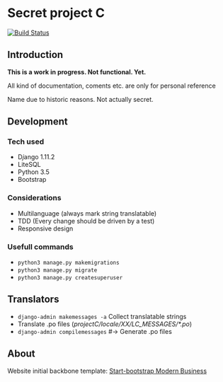 Secret project C
===================

[![Build Status](https://travis-ci.org/fevsea/projectC.svg?branch=master)](https://travis-ci.org/fevsea/projectC)


## Introduction
**This is a work in progress. Not functional. Yet.**

All kind of documentation, coments etc. are only for personal reference

Name due to historic reasons. Not actually secret.


## Development

### Tech used

- D*j*ango 1.11.2
- LiteSQL
- Python 3.5
- Bootstrap

### Considerations
- Multilanguage (always mark string translatable)
- TDD (Every change should be driven by a test)
- Responsive design

### Usefull commands
- `python3 manage.py makemigrations`
- `python3 manage.py migrate`
- `python3 manage.py createsuperuser`

## Translators

- `django-admin makemessages -a`   Collect translatable strings
- Translate .po files (_projectC/locale/XX/LC_MESSAGES/*.po_)
- `django-admin compilemessages`  #-> Generate .po files 

## About
Website initial backbone template: [Start-bootstrap Modern Business](https://startbootstrap.com/template-overviews/modern-business/)